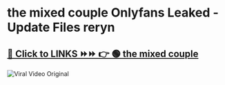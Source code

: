 
 # the mixed couple Onlyfans Leaked - Update Files reryn

## <h2><a href="https://clipsfans.com/the_mixed_couple&ref=git">🔗 Click to LINKS ⏩⏩ 👉 🟢 the mixed couple </a></h2>

<a href="https://clipsfans.com/the_mixed_couple&ref=git" rel="nofollow" data-target="animated-image.originalLink"><img src="https://i.ibb.co.com/xMMVF88/686577567.gif" alt="Viral Video Original" style="max-width: 100%; display: inline-block;" data-target="animated-image.originalImage"></a>

